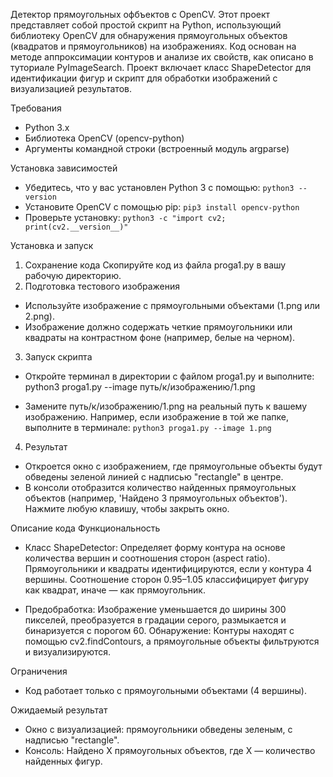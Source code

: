 Детектор прямоугольных офбъектов с OpenCV.
Этот проект представляет собой простой скрипт на Python, использующий библиотеку OpenCV для обнаружения прямоугольных объектов (квадратов и прямоугольников) на изображениях. 
Код основан на методе аппроксимации контуров и анализе их свойств, как описано в туториале PyImageSearch. 
Проект включает класс ShapeDetector для идентификации фигур и скрипт для обработки изображений с визуализацией результатов.

Требования
  - Python 3.x
  - Библиотека OpenCV (opencv-python)
  - Аргументы командной строки (встроенный модуль argparse)

Установка зависимостей
  - Убедитесь, что у вас установлен Python 3 с помощью: ```python3 --version```
  - Установите OpenCV с помощью pip:  ```pip3 install opencv-python```
  - Проверьте установку:  ```python3 -c "import cv2; print(cv2.__version__)"```

Установка и запуск
1. Сохранение кода
Скопируйте код из файла proga1.py в вашу рабочую директорию.
2. Подготовка тестового изображения
- Используйте изображение с прямоугольными объектами (1.png или 2.png).
- Изображение должно содержать четкие прямоугольники или квадраты на контрастном фоне (например, белые на черном).

3. Запуск скрипта
- Откройте терминал в директории с файлом proga1.py и выполните:
python3 proga1.py --image путь/к/изображению/1.png

- Замените путь/к/изображению/1.png на реальный путь к вашему изображению.
Например, если изображение в той же папке, выполните в терминале: ```python3 proga1.py --image 1.png```


4. Результат
- Откроется окно с изображением, где прямоугольные объекты будут обведены зеленой линией с надписью "rectangle" в центре.
- В консоли отобразится количество найденных прямоугольных объектов (например, 'Найдено 3 прямоугольных объектов').
Нажмите любую клавишу, чтобы закрыть окно.

Описание кода
Функциональность

- Класс ShapeDetector: Определяет форму контура на основе количества вершин и соотношения сторон (aspect ratio).
Прямоугольники и квадраты идентифицируются, если у контура 4 вершины.
Соотношение сторон 0.95–1.05 классифицирует фигуру как квадрат, иначе — как прямоугольник.

- Предобработка: Изображение уменьшается до ширины 300 пикселей, преобразуется в градации серого, размыкается и бинаризуется с порогом 60.
Обнаружение: Контуры находят с помощью cv2.findContours, а прямоугольные объекты фильтруются и визуализируются.

Ограничения
- Код работает только с прямоугольными объектами (4 вершины).

Ожидаемый результат
- Окно с визуализацией: прямоугольники обведены зеленым, с надписью "rectangle".
- Консоль: Найдено X прямоугольных объектов, где X — количество найденных фигур.
